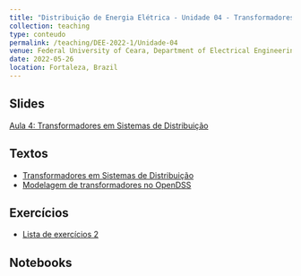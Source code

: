 ```yaml
---
title: "Distribuição de Energia Elétrica - Unidade 04 - Transformadores"
collection: teaching
type: conteudo
permalink: /teaching/DEE-2022-1/Unidade-04
venue: Federal University of Ceara, Department of Electrical Engineering
date: 2022-05-26
location: Fortaleza, Brazil
---
```


## Slides
[Aula 4: Transformadores em Sistemas de Distribuição](https://drive.google.com/file/d/1m57Fp6ONw2zHFyj2Y1rsUVbn4CjcKkC-/view?usp=sharing)

## Textos
- [Transformadores em Sistemas de Distribuição](https://drive.google.com/file/d/1xSYS2DgYV4M6f2vMv4PawqeM-WbAt4ax/view?usp=sharing)
- [Modelagem de transformadores no OpenDSS](https://drive.google.com/file/d/1kaEAmBGRzc3IQw2se8Ci8bGF5qSvynB9/view?usp=sharing)

## Exercícios
 - [Lista de exercícios 2](https://drive.google.com/file/d/1j5hUpvTUhOPNzsLvdoJSt7FzsGzai-UE/view?usp=sharing)

## Notebooks

